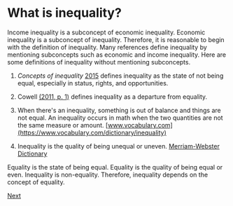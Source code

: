 # What is inequality?

Income inequality is a subconcept of economic inequality.
Economic inequality is a subconcept of inequality.
Therefore, it is reasonable to begin with the definition of inequality.
Many references define inequality by mentioning subconcepts such as economic and income inequality.
Here are some definitions of inequality without mentioning subconcepts.

1. *Concepts of inequality* [2015](https://www.un.org/en/development/desa/policy/wess/wess_dev_issues/dsp_policy_01.pdf)
defines inequality as the state of not being equal, especially in status, rights, and opportunities.

2. Cowell [(2011, p. 1)](https://academic.oup.com/book/11568) defines inequality as a departure from equality.

3. When there's an inequality, something is out of balance and things are not equal. An inequality occurs in math when the two quantities are not the same measure or amount. [www.vocabulary.com](https://www.vocabulary.com/dictionary/inequality)

4. Inequality is the quality of being unequal or uneven. [Merriam-Webster Dictionary](https://www.merriam-webster.com/dictionary/inequality)

Equality is the state of being equal.
Equality is the quality of being equal or even.
Inequality is non-equality.
Therefore, inequality depends on the concept of equality.


[Next](./IncomeInequality.md)





 

 


